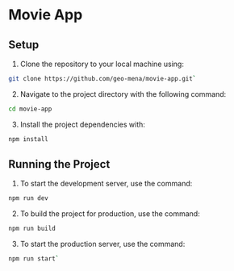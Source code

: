 # Movie App

## Setup

1. Clone the repository to your local machine using:

```sh
git clone https://github.com/geo-mena/movie-app.git`
```

2. Navigate to the project directory with the following command:

```sh
cd movie-app
```

3. Install the project dependencies with:

```sh
npm install
```

## Running the Project

1. To start the development server, use the command:

```sh
npm run dev
```

2. To build the project for production, use the command:

```sh
npm run build
```

3. To start the production server, use the command:

```sh
npm run start`
```
